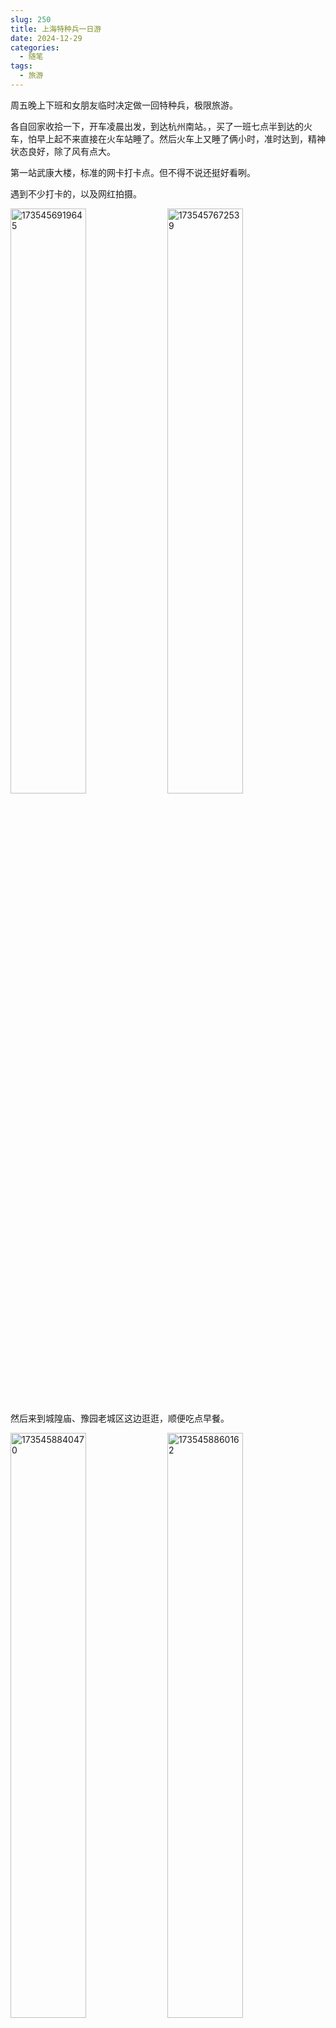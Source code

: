 ```yaml
---
slug: 250
title: 上海特种兵一日游
date: 2024-12-29
categories:
  - 随笔
tags:
  - 旅游
---
```


<style>
img{width:49%;}
@media(max-width:768px){img{width:100%;}}
</style>

周五晚上下班和女朋友临时决定做一回特种兵，极限旅游。

各自回家收拾一下，开车凌晨出发，到达杭州南站。，买了一班七点半到达的火车，怕早上起不来直接在火车站睡了。然后火车上又睡了俩小时，准时达到，精神状态良好，除了风有点大。

第一站武康大楼，标准的网卡打卡点。但不得不说还挺好看咧。

遇到不少打卡的，以及网红拍摄。

![1735456919645](https://imgurl.zishu.me/2024/12/1735456919645.webp)
![1735457672539](https://imgurl.zishu.me/2024/12/1735457672539.webp)

然后来到城隍庙、豫园老城区这边逛逛，顺便吃点早餐。

![1735458840470](https://imgurl.zishu.me/2024/12/1735458840470.webp)
![1735458860162](https://imgurl.zishu.me/2024/12/1735458860162.webp)

![1735458947895](https://imgurl.zishu.me/2024/12/1735458947895.webp)
![1735458960949](https://imgurl.zishu.me/2024/12/1735458960949.webp)

逛完之后就顺着路线走到江边外滩看看东方明珠，以及各种民国时期的建筑。

![1735458997853](https://imgurl.zishu.me/2024/12/1735458997853.webp)
![1735459140956](https://imgurl.zishu.me/2024/12/1735459140956.webp)

![1735459152015](https://imgurl.zishu.me/2024/12/1735459152015.webp)
![1735459181201](https://imgurl.zishu.me/2024/12/1735459181201.webp)


逛累了之后就坐轮渡过黄浦江来到东方明珠脚下，顺便看看网红打卡三件套。

![1735459391685](https://imgurl.zishu.me/2024/12/1735459391685.webp)

![1735459007051](https://imgurl.zishu.me/2024/12/1735459007051.webp)
![1735459081735](https://imgurl.zishu.me/2024/12/1735459081735.webp)

都逛完之后坐上了回家的火车结束这趟旅程。

